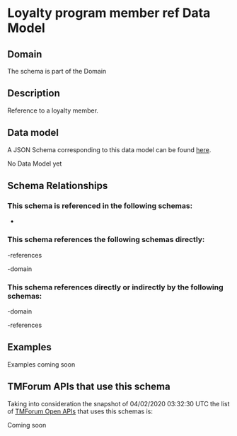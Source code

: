 # Loyalty program member ref Data Model

## Domain

The  schema is part of the  Domain

## Description

Reference to a loyalty member.

## Data model

A JSON Schema corresponding to this data model can be found
[here](https://github.com/tmforum-rand/schemas/blob/candidates/Product/LoyaltyProgramMemberRef.schema.json).

No Data Model yet

## Schema Relationships

### This schema is referenced in the following schemas:

-

### This schema references the following schemas directly:

-references

-domain

### This schema references directly or indirectly by the following schemas:

-domain

-references



## Examples

Examples coming soon

## TMForum APIs that use this schema

Taking into consideration the snapshot of 04/02/2020 03:32:30 UTC the list of [TMForum Open APIs](https://www.tmforum.org/open-apis/) that uses this schemas is:

Coming soon